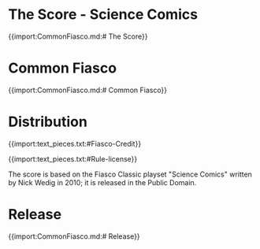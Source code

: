 
# The Score - Science Comics

{{import:CommonFiasco.md:# The Score}}

# Common Fiasco

{{import:CommonFiasco.md:# Common Fiasco}}

# Distribution

{{import:text_pieces.txt:#Fiasco-Credit}}

{{import:text_pieces.txt:#Rule-license}}

The score is based on the Fiasco Classic playset "Science Comics" written by
Nick Wedig in 2010; it is released in the Public Domain.

# Release

{{import:CommonFiasco.md:# Release}}

